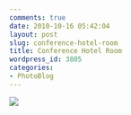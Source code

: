 ```yaml
---
comments: true
date: 2010-10-16 05:42:04
layout: post
slug: conference-hotel-room
title: Conference Hotel Room
wordpress_id: 3805
categories:
- PhotoBlog
---
```


![](http://ryanfitzer.com/main/wp-content/uploads/2010/10/photo7-950x709.jpg)
